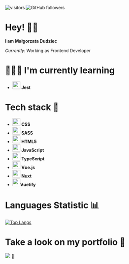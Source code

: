 
![visitors](https://visitor-badge.laobi.icu/badge?page_id=dudziema.dudziema) ![GitHub followers](https://img.shields.io/github/followers/dudziema?style=social)
# Hey! 👋🏻

**I am Małgorzata Dudziec**

*Currently:* Working as Frontend Developer

# 👩🏻‍💻 I'm currently learning
 
* <img src="https://cdn.jsdelivr.net/gh/devicons/devicon/icons/jest/jest-plain.svg" width=25 /> **Jest**

          
# Tech stack 🦾
* <img src="https://cdn.jsdelivr.net/gh/devicons/devicon/icons/css3/css3-plain-wordmark.svg" width=25 /> **CSS** 
* <img src="https://cdn.jsdelivr.net/gh/devicons/devicon/icons/sass/sass-original.svg" width=25 /> **SASS** 
* <img src="https://cdn.jsdelivr.net/gh/devicons/devicon/icons/html5/html5-original-wordmark.svg" width=25 /> **HTML5**
* <img src="https://cdn.jsdelivr.net/gh/devicons/devicon/icons/javascript/javascript-original.svg" width=25 /> **JavaScript**
* <img src="https://cdn.jsdelivr.net/gh/devicons/devicon/icons/typescript/typescript-original.svg" width=25 /> **TypeScript**
* <img src="https://cdn.jsdelivr.net/gh/devicons/devicon/icons/vuejs/vuejs-original-wordmark.svg" width="25" /> **Vue.js**
* <img src="https://cdn.jsdelivr.net/gh/devicons/devicon/icons/nuxtjs/nuxtjs-original.svg" width=25 /> **Nuxt**
* <img src="https://cdn.jsdelivr.net/gh/devicons/devicon/icons/vuetify/vuetify-original.svg" width=25 />**Vuetify**
 
#  Languages Statistic 📊
[![Top Langs](https://github-readme-stats.vercel.app/api/top-langs/?username=dudziema&layout=compact)](https://github.com/dudziema/github-readme-stats)

# Take a look on my portfolio 👀

[<img src="https://img.shields.io/badge/click-me-ff69b4">](https://dudziema.com/)   🦄




